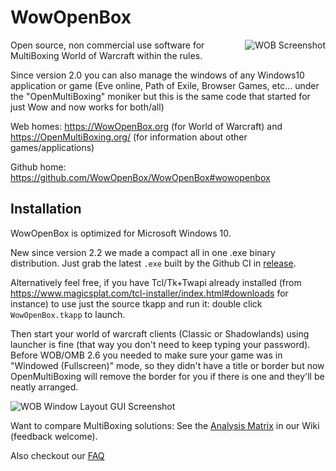 # WowOpenBox
<img src="https://wowopenbox.org/sshot2_0_narrow.png" alt="WOB Screenshot" align="right">

Open source, non commercial use software for MultiBoxing World of Warcraft within the rules.

Since version 2.0 you can also manage the windows of any Windows10 application or game (Eve online, Path of Exile, Browser Games, etc... under the "OpenMultiBoxing" moniker but this is the same code that started for just Wow and now works for both/all)

Web homes: https://WowOpenBox.org (for World of Warcraft) and https://OpenMultiBoxing.org/ (for information about other games/applications)

Github home: https://github.com/WowOpenBox/WowOpenBox#wowopenbox

## Installation

WowOpenBox is optimized for Microsoft Windows 10.

New since version 2.2 we made a compact all in one .exe binary distribution. Just grab the latest `.exe` built by the Github CI in [release](https://github.com/WowOpenBox/WowOpenBox/releases).

Alternatively feel free, if you have Tcl/Tk+Twapi already installed (from 
https://www.magicsplat.com/tcl-installer/index.html#downloads for instance) to use just the source tkapp and run it: double click `WowOpenBox.tkapp` to launch.

Then start your world of warcraft clients (Classic or Shadowlands) using launcher is fine (that way you don't need to keep typing your password). Before WOB/OMB 2.6 you needed to make sure your game was in "Windowed (Fullscreen)" mode, so they didn't have a title or border but now OpenMultiBoxing will remove the border for you if there is one and they'll be neatly arranged.

![WOB Window Layout GUI Screenshot](https://wowopenbox.org/sshotWindowLayout.png?src=github)

Want to compare MultiBoxing solutions: See the [Analysis Matrix](https://github.com/WowOpenBox/WowOpenBox/wiki/compare) in our Wiki (feedback welcome).

Also checkout our [FAQ](https://github.com/WowOpenBox/WowOpenBox/wiki/FAQ)
